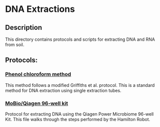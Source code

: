 # DNA Extractions

## Description
This directory contains protocols and scripts for extracting DNA and RNA from soil.

## Protocols:
### [Phenol chloroform method](./Phenol_chloroform_method.md)
This method follows a modified Griffiths et al. protocol. This is a standard
method for DNA extraction using single extraction tubes.

### [MoBio/Qiagen 96-well kit](./MoBio_96-well_kit_protocol.md)
Protocol for extracting DNA using the Qiagen Power Microbiome 96-well Kit. This file walks through the steps performed by the Hamilton Robot.
